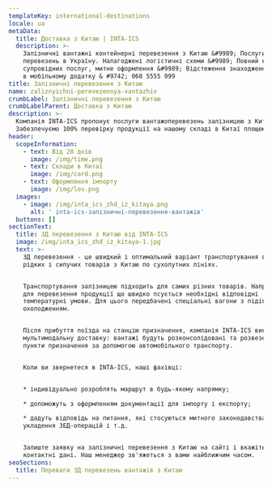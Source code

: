 ```yaml
---
templateKey: international-destinations
locale: ua
metaData:
  title: Доставка з Китаю | INTA-ICS
  description: >-
    Залізничні вантажні контейнерні перевезення з Китаю &#9989; Послуги З/Д
    перевезень в Україну. Налагоджені логістичні схеми &#9989; Повний комплекс
    супровідних послуг, митне оформлення &#9989; Відстеження знаходження вантажу
    в мобільному додатку & #9742; 068 5555 999
title: Залізничні перевезення з Китаю
name: zaliznyichni-perevezennya-vantazhiv
crumbLabel: Залізничні перевезення з Китаю
crumbLabelParent: Доставка з Китаю
description: >-
  Компанія INTA-ICS пропонує послуги вантажоперевезень залізницею з Китаю.
  Забезпечуємо 100% перевірку продукції на нашому складі в Китаї площею 5000 м².
header:
  scopeInformation:
    - text: Від 28 днів
      image: /img/time.png
    - text: Cклади в Китаї
      image: /img/card.png
    - text: Оформлення імпорту
      image: /img/lov.png
  images:
    - image: /img/inta_ics_zhd_iz_kitaya.png
      alt: ' inta-ics-залізничні-перевезення-вантажів'
  buttons: []
sectionText:
  title: ЗД перевезення з Китаю від INTA-ICS
  image: /img/inta_ics_zhd_iz_kitaya-1.jpg
  text: >-
    ЗД перевезення - це швидкий і оптимальний варіант транспортування великих,
    рідких і сипучих товарів з Китаю по сухопутних лініях.


    Транспортування залізницею підходить для самих різних товарів. Наприклад,
    для перевезення продукції що швидко псується необхідні відповідні
    температурні умови. Для цього передбачені спеціальні вагони з підігрівом або
    охолодженням.


    Після прибуття поїзда на станцію призначення, компанія INTA-ICS виконає
    мультимодальну доставку: вантажі будуть розконсолідовані та розвезені в
    пункти призначення за допомогою автомобільного транспорту.


    Коли ви звернетеся в INTA-ICS, наші фахівці:


    * індивідуально розроблять маршрут в будь-якому напрямку;

    * допоможуть з оформленням документації для імпорту і експорту;

    * дадуть відповідь на питання, які стосуються митного законодавства,
    укладення ЗЕД-операцій і т.д.


    Залиште заявку на залізничні перевезення з Китаю на сайті і вкажіть
    контактні дані. Наш менеджер зв'яжеться з вами найближчим часом.
seoSections:
  title: Переваги ЗД перевезень вантажів з Китаю
---
```

